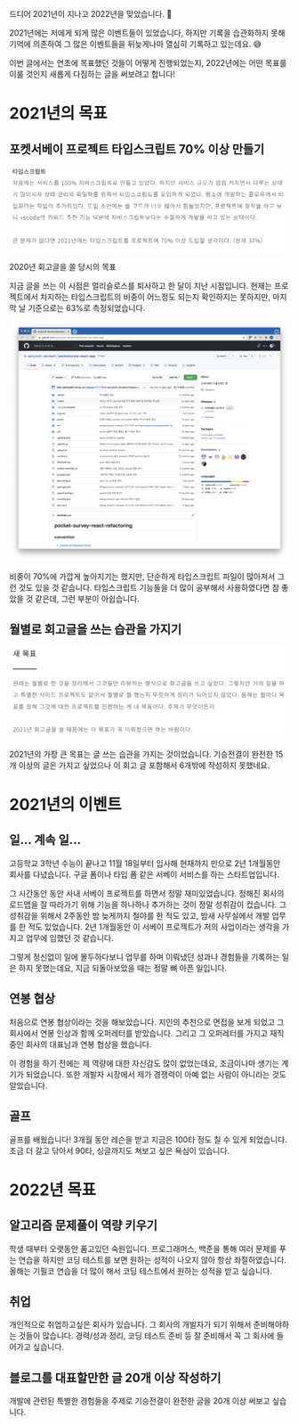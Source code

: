 드디어 2021년이 지나고 2022년을 맞았습니다. 🎇

2021년에는 저에게 되게 많은 이벤트들이 있었습니다, 하지만 기록을 습관화하지 못해 기억에 의존하여 그 많은 이벤트들을 뒤늦게나마 열심히 기록하고 있는데요. 😅

이번 글에서는 연초에 목표했던 것들이 어떻게 진행되었는지, 2022년에는 어떤 목표를 이룰 것인지 새롭게 다짐하는 글을 써보려고 합니다!

# 2021년의 목표

## 포켓서베이 프로젝트 타입스크립트 70% 이상 만들기

![2020년 회고글을 쓸 당시의 목표](../static/images/review-2021-2.png)

2020년 회고글을 쓸 당시의 목표

지금 글을 쓰는 이 시점은 얼리슬로스를 퇴사하고 한 달이 지난 시점입니다. 현재는 프로젝트에서 차지하는 타입스크립트의 비중이 어느정도 되는지 확인하지는 못하지만, 마지막 날 기준으로는 63%로 측정되었습니다.

![Untitled](../static/images/review-2021-1.png)

비중이 70%에 가깝게 높아지기는 했지만, 단순하게 타입스크립트 파일이 많아져서 그런 것도 있을 것 같습니다. 타입스크립트 기능들을 더 많이 공부해서 사용하였다면 참 좋았을 것 같은데, 그런 부분이 아쉽습니다.

## 월별로 회고글을 쓰는 습관을 가지기

![Untitled](../static/images/review-2021-3.png)

2021년의 가장 큰 목표는 글 쓰는 습관을 가지는 것이었습니다. 기승전결이 완전한 15개 이상의 글은 가지고 싶었으나 이 회고 글 포함해서 6개밖에 작성하지 못했네요.

# 2021년의 이벤트

## 일... 계속 일...

고등학교 3학년 수능이 끝나고 11월 18일부터 입사해 현재까지 만으로 2년 1개월동안 회사를 다녔습니다. 구글 폼이나 타입 폼 같은 서베이 서비스를 하는 스타트업입니다.

그 시간동안 동안 사내 서베이 프로젝트를 하면서 정말 재미있었습니다. 정해진 회사의 로드맵을 잘 따라가기 위해 기능을 하나하나 추가하는 것이 정말 성취감이 컸습니다. 그 성취감을 위해서 2주동안 밤 늦게까지 철야를 한 적도 있고, 밤새 사무실에서 개발 업무를 한 적도 있었습니다. 2년 1개월동안 이 서베이 프로젝트가 저의 사업이라는 생각을 가지고 업무에 임했던 것 같습니다.

그렇게 정신없이 일에 몰두하다보니 업무를 하며 이뤄냈던 성과나 경험들을 기록하는 일은 하지 못했는데요, 지금 되돌아보았을 때는 정말 뼈 아픈 일입니다.

## 연봉 협상

처음으로 연봉 협상이라는 것을 해보았습니다. 지인의 추천으로 면접을 보게 되었고 그 회사에서 연봉 인상과 함께 오퍼레터를 받았습니다. 그리고 그 오퍼레터를 가지고 재직중인 회사의 대표님과 연봉 협상을 했습니다.

이 경험을 하기 전에는 제 역량에 대한 자신감도 많이 없었는데요, 조금이나마 생기는 계기가 되었습니다. 또한 개발자 시장에서 제가 경쟁력이 아예 없는 사람이 아니라는 것도 알았습니다.

## 골프

골프를 배웠습니다! 3개월 동안 레슨을 받고 지금은 100타 정도 칠 수 있게 되었습니다. 조금 더 갈고 닦아서 90타, 싱글까지도 쳐보고 싶은 욕심이 있습니다.

# 2022년 목표

## 알고리즘 문제풀이 역량 키우기

학생 때부터 오랫동안 품고있던 숙원입니다. 프로그래머스, 백준을 통해 여러 문제를 푸는 연습을 하지만 코딩 테스트를 보면 원하는 성적이 나오지 않아 항상 좌절하였습니다. 올해는 기필코 연습을 더 많이 해서 코딩 테스트에서 원하는 성적을 받고 싶습니다.

## 취업

개인적으로 취업하고싶은 회사가 있습니다. 그 회사의 개발자가 되기 위해서 준비해야하는 것들이 많습니다. 경력/성과 정리, 코딩 테스트 준비 등 잘 준비해서 꼭 그 회사에 들어가고 싶습니다.

## 블로그를 대표할만한 글 20개 이상 작성하기

개발에 관련된 특별한 경험들을 주제로 기승전결이 완전한 글을 20개 이상 써보고 싶습니다.